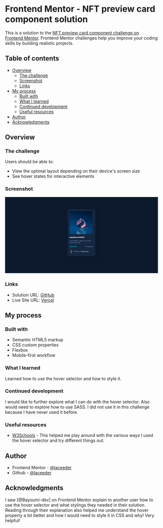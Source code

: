 # Frontend Mentor - NFT preview card component solution

This is a solution to the [NFT preview card component challenge on Frontend Mentor](https://www.frontendmentor.io/challenges/nft-preview-card-component-SbdUL_w0U). Frontend Mentor challenges help you improve your coding skills by building realistic projects. 

## Table of contents

- [Overview](#overview)
  - [The challenge](#the-challenge)
  - [Screenshot](#screenshot)
  - [Links](#links)
- [My process](#my-process)
  - [Built with](#built-with)
  - [What I learned](#what-i-learned)
  - [Continued development](#continued-development)
  - [Useful resources](#useful-resources)
- [Author](#author)
- [Acknowledgments](#acknowledgments)

## Overview

### The challenge

Users should be able to:

- View the optimal layout depending on their device's screen size
- See hover states for interactive elements

### Screenshot

![](./screenshot.png)

### Links

- Solution URL: [GitHub](https://github.com/laceeder/nft-preview-card)
- Live Site URL: [Vercel](https://nft-preview-card-two-alpha.vercel.app/)

## My process

### Built with

- Semantic HTML5 markup
- CSS custom properties
- Flexbox
- Mobile-first workflow

### What I learned

Learned how to use the hover selector and how to style it.

### Continued development

I would like to further explore what I can do with the hover selector. Also would need to explore how to use SASS. I did not use it in this challenge because I have never used it before.

### Useful resources

- [W3Schools](https://www.w3schools.com/cssref/sel_hover.asp) - This helped me play around with the various ways I used the hover selector and try different things out.

## Author

- Frontend Mentor - [@laceeder](https://www.frontendmentor.io/profile/laceeder)
- Github - [@laceeder](https://github.com/laceeder)

## Acknowledgments

I saw [@Bayoumi-dev] on Frontend Mentor explain to another user how to use the hover selector and what stylings they needed in their solution. Reading through their explanation also helped me understand the hover property a lot better and how I would need to style it in CSS and why! Very helpful!